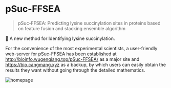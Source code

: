 # pSuc-FFSEA
> pSuc-FFSEA: Predicting lysine succinylation sites in proteins based on feature fusion and stacking ensemble algorithm

🐹 A new method for Identifying lysine succinylation.

For the convenience of the most experimental scientists, a user-friendly web-server for pSuc-FFSEA has been established at http://bioinfo.wugenqiang.top/pSuc-FFSEA/ as a major site and https://bio.cangmang.xyz as a backup, by which users can easily obtain the results they want without going through the detailed mathematics.

![homepage](https://cdn.jsdelivr.net/gh/wugenqiang/PictureBed/images/1646275475871.png)
